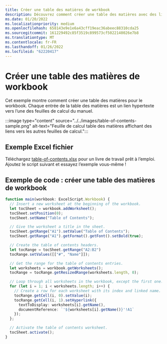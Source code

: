 ```yaml
---
title: Créer une table des matières de workbook
description: Découvrez comment créer une table des matières avec des liens vers chaque feuille de calcul.
ms.date: 01/20/2022
ms.localizationpriority: medium
ms.openlocfilehash: 658143e9e1e6a43cff19eac36abeec88310cda25
ms.sourcegitcommit: 161229492c85f3519c899573cf5022140026e7b8
ms.translationtype: MT
ms.contentlocale: fr-FR
ms.lasthandoff: 01/26/2022
ms.locfileid: "62220417"
---
```

# <a name="create-a-workbook-table-of-contents"></a>Créer une table des matières de workbook

Cet exemple montre comment créer une table des matières pour le workbook. Chaque entrée de la table des matières est un lien hypertexte vers l’une des feuilles de calcul du manuel.

:::image type="content" source="../../images/table-of-contents-sample.png" alt-text="Feuille de calcul table des matières affichant des liens vers les autres feuilles de calcul.":::

## <a name="sample-excel-file"></a>Exemple Excel fichier

Téléchargez <a href="table-of-contents.xlsx">table-of-contents.xlsx</a> pour un livre de travail prêt à l’emploi. Ajoutez le script suivant et essayez l’exemple vous-même !

## <a name="sample-code-create-a-workbook-table-of-contents"></a>Exemple de code : créer une table des matières de workbook

```TypeScript
function main(workbook: ExcelScript.Workbook) {
  // Insert a new worksheet at the beginning of the workbook.
  let tocSheet = workbook.addWorksheet();
  tocSheet.setPosition(0);
  tocSheet.setName("Table of Contents");

  // Give the worksheet a title in the sheet.
  tocSheet.getRange("A1").setValue("Table of Contents");
  tocSheet.getRange("A1").getFormat().getFont().setBold(true);

  // Create the table of contents headers.
  let tocRange = tocSheet.getRange("A2:B2")
  tocRange.setValues([["#", "Name"]]);

  // Get the range for the table of contents entries.
  let worksheets = workbook.getWorksheets();
  tocRange = tocRange.getResizedRange(worksheets.length, 0);

  // Loop through all worksheets in the workbook, except the first one.
  for (let i = 1; i < worksheets.length; i++) {
    // Create a row for each worksheet with its index and linked name.
    tocRange.getCell(i, 0).setValue(i);
    tocRange.getCell(i, 1).setHyperlink({
      textToDisplay: worksheets[i].getName(),
      documentReference: `'${worksheets[i].getName()}'!A1`
    });
  };

  // Activate the table of contents worksheet.
  tocSheet.activate();
}
```
